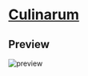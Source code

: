 # [Culinarum](https://culinarum.herokuapp.com)

## Preview

![preview](https://res.cloudinary.com/miragost/image/upload/v1607587050/Screenshot_5.png)
